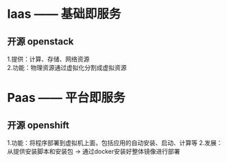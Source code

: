 # Iaas —— 基础即服务
## 开源 openstack  
1.提供：计算、存储、网络资源  
2.功能：物理资源通过虚拟化分割成虚拟资源  

# Paas —— 平台即服务  
## 开源 openshift
1.功能：将程序部署到虚拟机上面，包括应用的自动安装、启动、计算等
2.发展：从提供安装脚本和安装包 -> 通过docker安装好整体镜像进行部署
